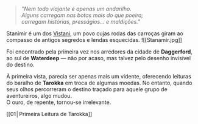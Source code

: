 
> *"Nem todo viajante é apenas um andarilho.  
> Alguns carregam nas botas mais do que poeira;  
> carregam histórias, presságios… e maldições."*

Stanimir é um dos [Vistani](Campanhas/Curse%20Of%20Strahd/Barovia%20%E2%94%82%20Era%20das%20Trevas/Fac%C3%A7%C3%B5es/Vistani), um povo cujas rodas das carroças giram ao compasso de antigos segredos e lendas esquecidas.
![[Stanamir.jpg]]

Foi encontrado pela primeira vez nos arredores da cidade de **Daggerford**, ao sul de **Waterdeep** — não por acaso, mas talvez pelo desenho invisível do destino.

À primeira vista, parecia ser apenas mais um vidente, oferecendo leituras do baralho de **Tarokka** em troca de algumas moedas. No entanto, quando seus olhos percorreram o destino traçado para aquele grupo de aventureiros, algo mudou.  
O ouro, de repente, tornou-se irrelevante.

[[01│Primeira Leitura de Tarokka]]